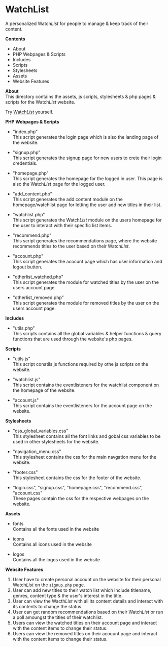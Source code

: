 # WatchList
A personalized Watch*List* for people to manage & keep track of their content.

**Contents**
- About
- PHP Webpages & Scripts
- Includes
- Scripts
- Stylesheets
- Assets
- Website Features

**About**</br>
This directory contains the assets, js scripts, stylesheets & php pages & scripts for the Watch*List* website.

Try [Watch*List*](https://webdevdbcourses.prattsi.org/~gpatil/watchlist/index.php) yourself.

**PHP Webpages & Scripts**</br>
- "index.php"<br>
This script generates the login page which is also the landing page of the website.

- "signup.php"<br>
This script generates the signup page for new users to crete their login credentials.

- "homepage.php"<br>
This script generates the homepage for the logged in user. This page is also the Watch*List* page for the logged user.

- "add_content.php"<br>
This script generates the add content module on the homepage/watchlist page for letting the user add new titles in their list.

- "watchlist.php"<br>
This script generates the Watch*List* module on the users homepage for the user to interact with their specific list items.

- "recommend.php"<br>
This script generates the recommendations page, where the website recommends titles to the user based on their Watch*List*.

- "account.php"<br>
This script generates the acocunt page which has user information and logout button.

- "otherlist_watched.php"<br>
This script generates the module for watched titles by the user on the users account page.

- "otherlist_removed.php"<br>
This script generates the module for removed titles by the user on the users account page.

**Includes**</br>
- "utils.php"<br>
This scripts contains all the global variables & helper functions & query functions that are used through the website's php pages.

**Scripts**</br>
- "utils.js"<br>
This script conatils js functions required by othe js scripts on the website.

- "watchlist.js"<br>
This script contains the eventlisteners for the watchlist component on the homepage of the website.

- "account.js"<br>
This script contains the eventlisteners for the account page on the website.

**Stylesheets**</br>
- "css_global_variables.css"<br>
This stylesheet contains all the font links and gobal css variables to be used in other stylesheets for the website.

- "navigation_menu.css"<br>
This stylesheet contains the css for the main navgation menu for the website.

- "footer.css"<br>
This stylesheet contains the css for the footer of the website.

- "login.css", "signup.css", "homepage.css", "recommend.css", "account.css"<br>
These pages contain the css for the respective webpages on the website.

**Assets**</br>
- fonts</br>
Contains all the fonts used in the website

- icons</br>
Contains all icons used in the website

- logos</br>
Contains all the logos used in the website

**Website Features**</br>
  1. User have to create personal account on the website for their personal Watch*List* on the ```signup.php``` page.
  2. User can add new titles to their watch list which include titlename, genres, content type & the user's interest in the title.
  3. User can view the Wacth*List* with all its content details and interact with its contents to change the status.
  4. User can get random recommendations based on their Watch*List* or run a poll amoungst the titles of their watchlist.
  5. Users can view the watched titles on their account page and interact with the content items to change their status.
  6. Users can view the removed titles on their acouunt page and interact with the content items to change their status.
